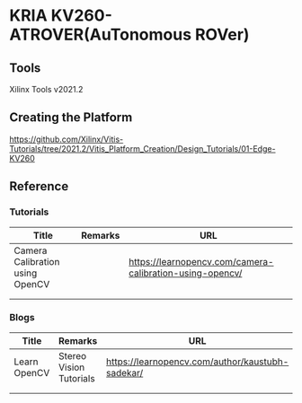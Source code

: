 # KRIA KV260-ATROVER(AuTonomous ROVer)

## Tools

Xilinx Tools v2021.2

## Creating the Platform

https://github.com/Xilinx/Vitis-Tutorials/tree/2021.2/Vitis_Platform_Creation/Design_Tutorials/01-Edge-KV260



## Reference

### Tutorials

| Title                           | Remarks | URL                                                      |
| ------------------------------- | ------- | -------------------------------------------------------- |
| Camera Calibration using OpenCV |         | https://learnopencv.com/camera-calibration-using-opencv/ |
|                                 |         |                                                          |
|                                 |         |                                                          |

### Blogs

| Title        | Remarks                 | URL                                              |
| ------------ | ----------------------- | ------------------------------------------------ |
| Learn OpenCV | Stereo Vision Tutorials | https://learnopencv.com/author/kaustubh-sadekar/ |
|              |                         |                                                  |
|              |                         |                                                  |